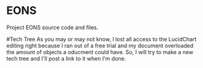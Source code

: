 # EONS
Project EONS source code and files.

#Tech Tree
As you may or may not know, I lost all access to the LucidChart editing right because I ran out of a free trial and my document overloaded the amount of objects a oducment could have. So, I will try to make a new tech tree and I'll post a link to it when I'm done.
